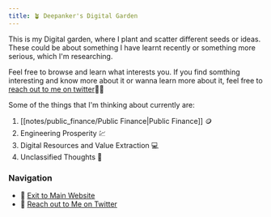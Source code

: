```yaml
---
title: 🪴 Deepanker's Digital Garden
---
```


This is my Digital garden, where I plant and scatter different seeds or ideas. These could be about something I have learnt recently or something more serious, which I'm researching.

Feel free to browse and learn what interests you. If you find somthing interesting and know more about it or wanna learn more about it, feel free to [reach out to me on twitter](https://twitter.com/deepankerkaul)✍🏻

Some of the things that I'm thinking about currently are:
1. [[notes/public_finance/Public Finance|Public Finance]] 🪙
2. Engineering Prosperity 💹
3. Digital Resources and Value Extraction 💻
4. Unclassified Thoughts 🔁


### Navigation
- 🐛 [Exit to Main Website](https:deepankerkoul.in)
- 👀 [Reach out to Me on Twitter](https://twitter.com/deepankerkaul)